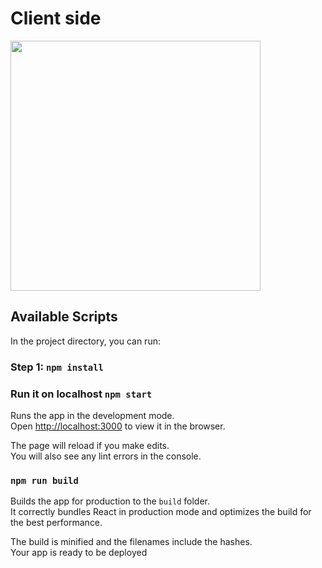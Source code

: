 # Client side


<img src="https://github.com/MoFayaz/ChaiChat/blob/main/client/chaichat-github.gif" width="400" height="auto"/>

## Available Scripts

In the project directory, you can run:

### Step 1: `npm install`

### Run it on localhost `npm start`

Runs the app in the development mode.\
Open [http://localhost:3000](http://localhost:3000) to view it in the browser.

The page will reload if you make edits.\
You will also see any lint errors in the console.

### `npm run build`

Builds the app for production to the `build` folder.\
It correctly bundles React in production mode and optimizes the build for the best performance.

The build is minified and the filenames include the hashes.\
Your app is ready to be deployed
